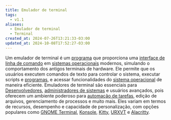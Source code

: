 ```yaml
---
title: Emulador de terminal
tags:
  - v1.1
aliases:
  - Emulador de terminal
  - Terminal
created_at: 2024-07-26T13:21:33-03:00
updated_at: 2024-10-08T17:52:27-03:00
---
```


Um emulador de terminal é um [programa](../../../../entrada/2024/07/26/Software.md) que proporciona uma [interface de linha de comando](../../../../atomos/2024/07/09/CLI.md) em [sistemas operacionais](../../../../entrada/2024/08/04/Sistema_Operacional.md) modernos, simulando o comportamento dos antigos terminais de hardware. Ele permite que os usuários executem comandos de texto para controlar o sistema, executar scripts e [programas](../../../../entrada/2024/07/26/Software.md), e acessar funcionalidades do [sistema operacional](../../../../entrada/2024/08/04/Sistema_Operacional.md) de maneira eficiente. Emuladores de terminal são essenciais para [Desenvolvedores](../../../../atomos/2024/07/12/Desenvolvedores.md), [administradores de sistemas](../../../../atomos/2024/07/12/Administradores_de_sistemas.md) e usuários avançados, pois oferecem um ambiente poderoso para [automação de tarefas](../../../../atomos/2024/07/12/Automação_de_tarefas.md), edição de arquivos, gerenciamento de processos e muito mais. Eles variam em termos de recursos, desempenho e capacidade de personalização, com opções populares como [GNOME Terminal](../../../../entrada/2024/07/12/GNOME_Terminal.md), [Konsole](../../../../entrada/2024/07/12/Konsole.md), [Kitty](../../../../entrada/2024/07/26/Terminal_Kitty.md), [URXVT](../../../../entrada/2024/07/26/Terminal_URXVT.md) e [Alacritty](../../../../entrada/2024/07/26/Terminal_Alacritty.md).